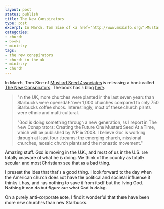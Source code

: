 ```yaml
---
layout: post
status: publish
title: The New Conspirators
type: post
excerpt: In March, Tom Sine of <a href="http://www.msainfo.org/">Mustard Seed Associates</a> is releasing a book called <a href="http://www.amazon.com/gp/redirect.html?ie=UTF8&amp;location=http%3A%2F%2Fwww.amazon.com%2Fgp%2Fproduct%2F0830833846%3Fie%3DUTF8%26coliid%3DIIEBZYV9R6QQY%26colid%3D1W735RDWX7WS4&amp;tag=jonathanstega-20&amp;linkCode=ur2&amp;camp=1789&amp;creative=9325">The New Conspirators</a>. The book has a blog <a href="http://mustardseedjourney.wordpress.com/">here</a>.
categories:
- church
- books
- ministry
tags:
- the new conspirators
- church in the uk
- ministry
- church
---
```

In March, Tom Sine of <a href="http://www.msainfo.org/">Mustard Seed Associates</a> is releasing a book called <a href="http://www.amazon.com/gp/redirect.html?ie=UTF8&amp;location=http%3A%2F%2Fwww.amazon.com%2Fgp%2Fproduct%2F0830833846%3Fie%3DUTF8%26coliid%3DIIEBZYV9R6QQY%26colid%3D1W735RDWX7WS4&amp;tag=jonathanstega-20&amp;linkCode=ur2&amp;camp=1789&amp;creative=9325">The New Conspirators</a>. The book has a blog <a href="http://mustardseedjourney.wordpress.com/">here</a>.
<blockquote><p>"In the UK, more churches were planted in the last seven years than Starbucks were opened&acirc;&euro;&ldquo;over 1,000 churches compared to only 750 Starbucks coffee shops. Interestingly, most of these church plants were ethnic and multi-cultural.</p>
<p>"God is doing something through a new generation, as I report in The New Conspirators: Creating the Future One Mustard Seed At a Time, which will be published by IVP in 2008. I believe God is working through at least four streams: the emerging church, missional churches, mosaic church plants and the monastic movement."</p></blockquote>
Amazing stuff. God is moving in the U.K., and most of us in the U.S. are totally unaware of what he is doing. We think of the country as totally secular, and most Christians see that as a bad thing.

I present the idea that that's a good thing. I look forward to the day when the American church does not have the political and societal influence it thinks it has, and has nothing to save it from itself but the living God. Nothing it can do but figure out what God is doing.

On a purely anti-corporate note, I find it wonderful that there have been more new churches than new Starbucks.
